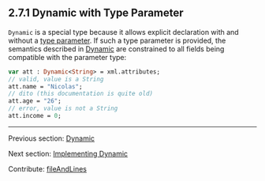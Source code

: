 ## 2.7.1 Dynamic with Type Parameter

`Dynamic` is a special type because it allows explicit declaration with and without a [type parameter](type-system-type-parameters.md). If such a type parameter is provided, the semantics described in [Dynamic](types-dynamic.md) are constrained to all fields being compatible with the parameter type:

```haxe
var att : Dynamic<String> = xml.attributes;
// valid, value is a String
att.name = "Nicolas";
// dito (this documentation is quite old)
att.age = "26";
// error, value is not a String
att.income = 0;
```

---

Previous section: [Dynamic](types-dynamic.md)

Next section: [Implementing Dynamic](types-dynamic-implemented.md)

Contribute: [fileAndLines](https://github.com/HaxeFoundation/HaxeManual/blob/master/02-types.tex#L586-586)